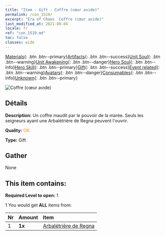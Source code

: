 ```yaml
---
title: "Item - Gift - Coffre (cœur avide)"
permalink: /con_1519/
excerpt: "Era of Chaos  Coffre (cœur avide)"
last_modified_at: 2021-08-04
locale: fr
ref: "con_1519.md"
toc: false
classes: wide
---
```

 [Materials](/ItemsFR/){: .btn .btn--primary}[Artifacts](/ItemsFR/Artifacts/){: .btn .btn--success}[Unit Soul](/ItemsFR/UnitSoul/){: .btn .btn--warning}[Unit Awakening](/ItemsFR/UnitAwakening/){: .btn .btn--danger}[Hero Soul](/ItemsFR/HeroSoul/){: .btn .btn--info}[Hero Skill](/ItemsFR/HeroSkill/){: .btn .btn--primary}[Gift](/ItemsFR/Gift/){: .btn .btn--success}[Event related](/ItemsFR/Events/){: .btn .btn--warning}[Avatars](/ItemsFR/Avatars/){: .btn .btn--danger}[Consumables](/ItemsFR/Consumables/){: .btn .btn--info}[Unknown](/ItemsFR/Unknown/){: .btn .btn--primary}

 ![Coffre (cœur avide)](/images/t/i_907133.png)

## Détails
 **Description:** Un coffre maudit par le pouvoir de la marée. Seuls les seigneurs ayant une Arbalétrière de Regna peuvent l'ouvrir.

 **Quality:** <span style="color: #FF8C00">OK</span>

 **Type:** Gift

## Gather

  None

## This item contains:

 **Required Level to open:** 1

 1 You would get **ALL** items  from:

  | Nr | Amount |     Item    |
  |:---|:-------|:------------|
  | 1 |  **1x** | [Arbalétrière de Regna](/ItemsFR/unt_274/) |  | 

